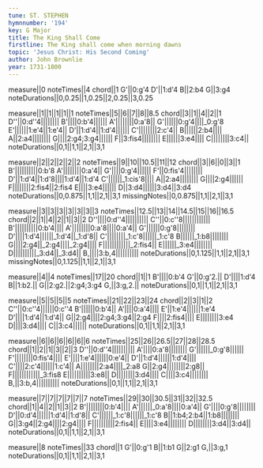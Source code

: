 ```yaml
---
tune: ST. STEPHEN
hymnnumber: '194'
key: G Major
title: The King Shall Come
firstline: The King shall come when morning dawns
topic: 'Jesus Christ: His Second Coming'
author: John Brownlie
year: 1731-1800
---
```

measure||0
noteTimes||4
chord||1
G'||0:g'4
D'||1:d'4
B||2:b4
G||3:g4
noteDurations||0,0.25||1,0.25||2,0.25||3,0.25

measure||1||1||1||1||1
noteTimes||5||6||7||8||8.5
chord||3||1||4||2||1
D''||0:d''4||||||||
B'||||0:b'4||||||
A'||||||||0:a'8||
G'||||||0:g'4||||_0:g'8
E'||||||1:e'4||1:e'4||
D'||1:d'4||1:d'4||||||
C'||||||||2:c'4||
B||||||2:b4||||
A||2:a4||||||||
G||||2:g4;3:g4||||||
F||3:fis4||||||||
E||||||3:e4||||
C||||||||3:c4||
noteDurations||0,1||1,1||2,1||3,1

measure||2||2||2||2||2
noteTimes||9||10||10.5||11||12
chord||3||6||0||3||1
B'||||||||||0:b'8
A'||||||||0:a'4||
G'||||0:g'4||||||
F'||0:fis'4||||||||
D'||1:d'4||1:d'8||||1:d'4||1:d'4
C'||||||_1:cis'8||||
A||2:a4||||||||
G||||2:g4||||||
F||||||||2:fis4||2:fis4
E||||3:e4||||||
D||3:d4||||||3:d4||3:d4
noteDurations||0,0.875||1,1||2,1||3,1
missingNotes||0,0.875||1,1||2,1||3,1

measure||3||3||3||3||3||3||3
noteTimes||12.5||13||14||14.5||15||16||16.5
chord||2||1||4||2||1||3||2
D''||||0:d''4||||||||||
C''||0:c''8||||||||||||
B'||||||||||0:b'4||||
A'||||||||0:a'8||||0:a'4||
G'||||||0:g'8||||||||
D'||||1:d'4||||||_1:d'4||_1:d'8||
C'||||||||_1:c'8||||||_1:c'8
B||||||_1:b8||||||||
G||||2:g4||_2:g4||||_2:g4||||
F||||||||||||_2:fis4||
E||||||_3:e4||||||||
D||||||||||_3:d4||_3:d4||
B,||||3:b,4||||||||||
noteDurations||0,1.125||1,1||2,1||3,1
missingNotes||0,1.125||1,1||2,1||3,1

measure||4||4
noteTimes||17||20
chord||1||1
B'||||0:b'4
G'||0:g'2.||
D'||||1:d'4
B||1:b2.||
G||2:g2.||2:g4;3:g4
G,||3:g,2.||
noteDurations||0,1||1,1||2,1||3,1

measure||5||5||5||5
noteTimes||21||22||23||24
chord||2||3||1||2
C''||0:c''4||||||0:c''4
B'||||||0:b'4||
A'||||0:a'4||||
E'||1:e'4||||||1:e'4
D'||||1:d'4||1:d'4||
G||2:g4||||2:g4;3:g4||2:g4
F||||2:fis4||||
E||||||||3:e4
D||||3:d4||||
C||3:c4||||||
noteDurations||0,1||1,1||2,1||3,1

measure||6||6||6||6||6||6
noteTimes||25||26||26.5||27||28||28.5
chord||1||2||1||3||2||3
D''||0:d''4||||||||||
A'||||0:a'8||||||||
G'||||||_0:g'8||||||
F'||||||||0:fis'4||||
E'||||1:e'4||||||0:e'4||
D'||1:d'4||||||1:d'4||||
C'||||2:c'4||||||1:c'4||
A||||||||2:a4||||_2:a8
G||2:g4||||||||2:g8||
F||||||||||||_3:fis8
E||||||||||3:e8||
D||||||||3:d4||||
C||||3:c4||||||||
B,||3:b,4||||||||||
noteDurations||0,1||1,1||2,1||3,1

measure||7||7||7||7||7||7
noteTimes||29||30||30.5||31||32||32.5
chord||1||4||2||1||3||2
B'||||||||0:b'4||||
A'||||||_0:a'8||||0:a'4||
G'||||0:g'8||||||||
D'||0:d'4||||||1:d'4||1:d'8||
C'||||||_1:c'8||||||_1:c'8
B||1:b4;2:b4||1:b8||||||||
G||3:g4||2:g4||||2:g4||||
F||||||||||2:fis4||
E||||3:e4||||||||
D||||||||3:d4||3:d4||
noteDurations||0,1||1,1||2,1||3,1

measure||8
noteTimes||33
chord||1
G'||0:g'1
B||1:b1
G||2:g1
G,||3:g,1
noteDurations||0,1||1,1||2,1||3,1

